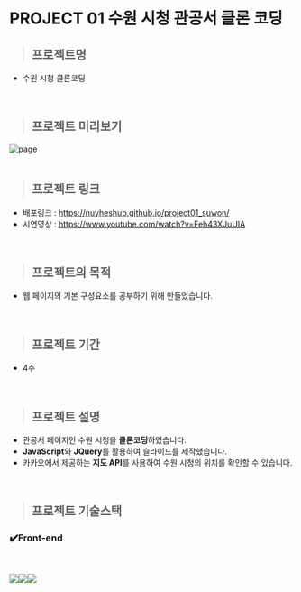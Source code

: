 # PROJECT 01 수원 시청 관공서 클론 코딩

> ## **프로젝트명**

- 수원 시청 클론코딩

<br/>

> ## **프로젝트 미리보기**

<img src="https://github.com/NuyHesHUB/project01_suwon/assets/115362203/6bc92911-871d-4ead-9985-81d4c44237b4" alt="page"/>

<br/>
<br/>

> ## **프로젝트 링크**
 
- 배포링크 : <https://nuyheshub.github.io/project01_suwon/>
- 시연영상 : <https://www.youtube.com/watch?v=Feh43XJuUIA>

<br/>

> ## **프로젝트의 목적**

- 웹 페이지의 기본 구성요소를 공부하기 위해 만들었습니다.

<br/>

> ## **프로젝트 기간**

- 4주

<br/>

> ## **프로젝트 설명**

- 관공서 페이지인 수원 시청을 **클론코딩**하였습니다.
- <strong>JavaScript</strong>와 <strong>JQuery</strong>를 활용하여 슬라이드를 제작했습니다.
- 카카오에서 제공하는 <strong>지도 API</strong>를 사용하여 수원 시청의 위치를 확인할 수 있습니다.

<br/>

> ## **프로젝트 기술스택**

### ✔️Front-end

<br/>

<img src="https://img.shields.io/badge/html5-E34F26?style=for-the-badge&logo=html5&logoColor=white"><img src="https://img.shields.io/badge/css-1572B6?style=for-the-badge&logo=css3&logoColor=white"><img src="https://img.shields.io/badge/jquery-0769AD?style=for-the-badge&logo=jquery&logoColor=#0769AD">

<br/>